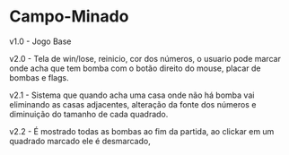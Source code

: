 # Campo-Minado

v1.0 - Jogo Base

v2.0 - Tela de win/lose, reinicio, cor dos números, o usuario pode marcar onde acha que tem bomba com o botão direito do mouse, placar de bombas e flags.

v2.1 - Sistema que quando acha uma casa onde não há bomba vai eliminando as casas adjacentes, alteração da fonte dos números e diminuição do tamanho de cada quadrado.

v2.2 - É mostrado todas as bombas ao fim da partida, ao clickar em um quadrado marcado ele é desmarcado, 
